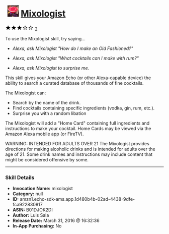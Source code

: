 # &nbsp;<img src="skill_icon" alt="Mixologist icon" width="36"> [Mixologist](http://alexa.amazon.com/#skills/amzn1.echo-sdk-ams.app.1d480b4b-02ad-4438-9dfe-fca922830817)
![3 stars](../../images/ic_star_black_18dp_1x.png)![3 stars](../../images/ic_star_black_18dp_1x.png)![3 stars](../../images/ic_star_black_18dp_1x.png)![3 stars](../../images/ic_star_border_black_18dp_1x.png)![3 stars](../../images/ic_star_border_black_18dp_1x.png) 2

To use the Mixologist skill, try saying...

* *Alexa, ask Mixologist "How do I make an Old Fashioned?"*

* *Alexa, ask Mixologist "What cocktails can I make with rum?"*

* *Alexa, ask Mixologist to surprise me.*

This skill gives your Amazon Echo (or other Alexa-capable device) the ability to search a curated database of thousands of fine cocktails. 

The Mixologist can:
- Search by the name of the drink.
- Find cocktails containing specific ingredients (vodka, gin, rum, etc.). 
- Surprise you with a random libation

The Mixologist will add a "Home Card" containing full ingredients and instructions to make your cocktail. Home Cards may be viewed via the Amazon Alexa mobile app (or FireTV). 

WARNING: INTENDED FOR ADULTS OVER 21
The Mixologist provides directions for making alcoholic drinks and is intended for adults over the age of 21. Some drink names and instructions may include content that might be considered offensive by some.

***

### Skill Details

* **Invocation Name:** mixologist
* **Category:** null
* **ID:** amzn1.echo-sdk-ams.app.1d480b4b-02ad-4438-9dfe-fca922830817
* **ASIN:** B01DJOK2DI
* **Author:** Luis Sala
* **Release Date:** March 31, 2016 @ 16:32:36
* **In-App Purchasing:** No
